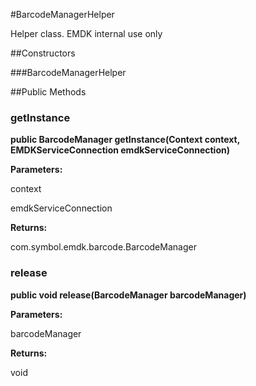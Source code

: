 #BarcodeManagerHelper

Helper class. EMDK internal use only

##Constructors

###BarcodeManagerHelper



##Public Methods

### getInstance

**public BarcodeManager getInstance(Context context, EMDKServiceConnection emdkServiceConnection)**



**Parameters:**

context

emdkServiceConnection

**Returns:**

com.symbol.emdk.barcode.BarcodeManager

### release

**public void release(BarcodeManager barcodeManager)**



**Parameters:**

barcodeManager

**Returns:**

void

